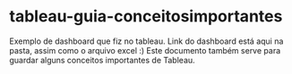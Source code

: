 # tableau-guia-conceitosimportantes
Exemplo de dashboard que fiz no tableau. Link do dashboard está aqui na pasta, assim como o arquivo excel :)
Este documento também serve para guardar alguns conceitos importantes de Tableau.
